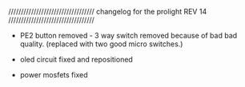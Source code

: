 //////////////////////////////////
changelog for the prolight REV 14 
//////////////////////////////////


- PE2 button removed - 3 way switch removed because of bad bad quality. (replaced with two good micro switches.) 

- oled circuit fixed and repositioned

- power mosfets fixed

